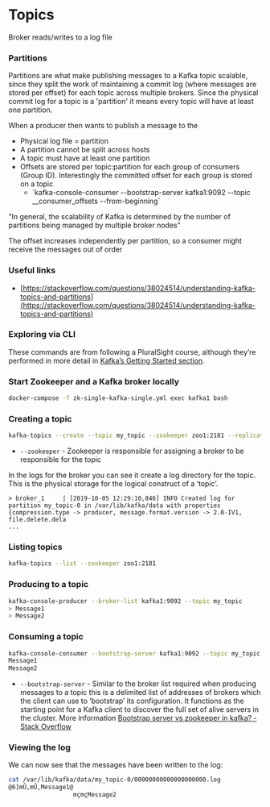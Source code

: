 # Topics

Broker reads/writes to a log file



### Partitions

Partitions are what make publishing messages to a Kafka topic scalable, since they split the work of maintaining a commit log \(where messages are stored per offset\) for each topic across multiple brokers. Since the physical commit log for a topic is a 'partition' it means every topic will have at least one partition.

When a producer then wants to publish a message to the 

* Physical log file = partition
* A partition cannot be split across hosts
* A topic must have at least one partition
* Offsets are stored per topic:partition for each group of consumers \(Group ID\). Interestingly the committed offset for each group is stored on a topic 
  * \`kafka-console-consumer --bootstrap-server kafka1:9092 --topic \_\_consumer\_offsets --from-beginning\`

"In general, the scalability of Kafka is determined by the number of partitions being managed by multiple broker nodes"

The offset increases independently per partition, so a consumer might receive the messages out of order

### Useful links

* [https://stackoverflow.com/questions/38024514/understanding-kafka-topics-and-partitions](https://stackoverflow.com/questions/38024514/understanding-kafka-topics-and-partitions)

### Exploring via CLI

These commands are from following a PluralSight course, although they’re performed in more detail in [Kafka’s Getting Started section](https://kafka.apache.org/quickstart).

### Start Zookeeper and a Kafka broker locally

```bash
docker-compose -f zk-single-kafka-single.yml exec kafka1 bash
```

### Creating a topic

```bash
kafka-topics --create --topic my_topic --zookeeper zoo1:2181 --replication-factor 1 --partitions 1
```

* `--zookeeper` - Zookeeper is responsible for assigning a broker to be responsible for the topic

In the logs for the broker you can see it create a log directory for the topic. This is the physical storage for the logical construct of a ‘topic’.

```text
> broker_1     | [2019-10-05 12:29:10,846] INFO Created log for partition my_topic-0 in /var/lib/kafka/data with properties {compression.type -> producer, message.format.version -> 2.0-IV1, file.delete.dela
...
```

### Listing topics

```bash
kafka-topics --list --zookeeper zoo1:2181
```

### Producing to a topic

```bash
kafka-console-producer --broker-list kafka1:9092 --topic my_topic
> Message1
> Message2
```

### Consuming a topic

```bash
kafka-console-consumer --bootstrap-server kafka1:9092 --topic my_topic --from-beginning
Message1
Message2
```

* `--bootstrap-server` - Similar to the broker list required when producing messages to a topic this is a delimited list of addresses of brokers which the client can use to ‘bootstrap’ its configuration. It functions as the starting point for a Kafka client to discover the full set of alive servers in the cluster. More information [Bootstrap server vs zookeeper in kafka? - Stack Overflow](https://stackoverflow.com/questions/46173003/bootstrap-server-vs-zookeeper-in-kafka)

### Viewing the log

We can now see that the messages have been written to the log:

```bash
cat /var/lib/kafka/data/my_topic-0/00000000000000000000.log
@6]mÛ,mÛ,Message1@
                  mçmçMessage2
```

